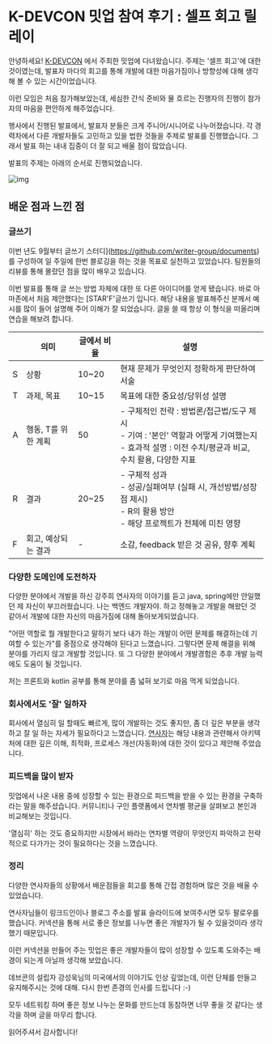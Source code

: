 
# K-DEVCON 밋업 참여 후기 : 셀프 회고 릴레이

안녕하세요! [K-DEVCON](https://k-devcon.com/page/About-Us) 에서 주최한 밋업에 다녀왔습니다. 주제는 '셀프 회고'에 대한 것이였는데, 발표자 마다의 회고를 통해 개발에 대한 마음가짐이나 방향성에 대해 생각해 볼 수 있는 시간이었습니다.

이런 모임은 처음 참가해보았는데, 세심한 간식 준비와 물 흐르는 진행자의 진행이 참가자의 마음을 편안하게 해주었습니다.

행사에서 진행된 발표에서, 발표자 분들은 크게 주니어/시니어로 나누어졌습니다. 각 경력차에서 다른 개발자들도 고민하고 있을 법한 것들을 주제로 발표를 진행했습니다. 그래서 발표 하는 내내 집중이 더 잘 되고 배울 점이 많았습니다.

발표의 주제는 아래의 순서로 진행되었습니다.

![img](https://blog.kakaocdn.net/dn/bGakJn/btsLaBHzPAW/OKqHFEYz3v6xYPoC5lNLyK/img.png)



## 배운 점과 느낀 점

### 글쓰기

이번 년도 9월부터 글쓰기 스터디](https://github.com/writer-group/documents)를 구성하여 일 주일에 한번 블로깅을 하는 것을 목표로 실천하고 있었습니다. 팀원들의 리뷰를 통해 몰랐던 점을 많이 배우고 있습니다.

이번 발표를 통해 글 쓰는 방법 자체에 대한 또 다른 아이디어를 얻게 됐습니다. 바로 아마존에서 처음 제안했다는 [STAR'F'글쓰기 입니다. 해당 내용을 발표해주신 분께서 예시를 많이 들어 설명해 주어 이해가 잘 되었습니다. 글을 쓸 때 항상 이 형식을 떠올리며 연습을 해보려 합니다.

|      | 의미                | 글에서 비율 | 설명                                                         |
| ---- | ------------------- | ----------- | ------------------------------------------------------------ |
| S    | 상황                | 10~20       | 현재 문제가 무엇인지 정확하게 판단하여 서술                  |
| T    | 과제, 목표          | 10~15       | 목표에 대한 중요성/당위성 설명                               |
| A    | 행동, T를 위한 계획 | 50          | - 구체적인 전략 : 방법론/접근법/도구 제시<br />- 기여 : '본인' 역할과 어떻게 기여했는지<br />- 효과적 설명 : 이전 수치/평균과 비교, 수치 활용, 다양한 지표 |
| R    | 결과                | 20~25       | - 구체적 성과<br />- 성공/실패여부 (실패 시, 개선방법/성장점 제시)<br />-  R의 활용 방안<br />- 해당 프로젝트가 전체에 미친 영향 |
| F    | 회고, 예상되는 결과 | -           | 소감, feedback 받은 것 공유, 향후 계획                       |



### 다양한 도메인에 도전하자

다양한 분야에서 개발을 하신 강주희 연사자의 이야기를 듣고 java, spring에만 안일했던 제 자신이 부끄러웠습니다. 나는 백엔드 개발자야. 하고 정해놓고 개발을 해왔던 것 같아서 개발에 대한 자신의 마음가짐에 대해 돌아보게되었습니다.

"어떤 역할로 뭘 개발한다고 말하기 보다 내가 하는 개발이 어떤 문제를 해결하는데 기여할 수 있는가"를 중점으로 생각해야 된다고 느꼈습니다. 그렇다면 문제 해결을 위해 분야를 가리지 않고 개발할 것입니다. 또 그 다양한 분야에서 개발경험은 추후 개발 능력에도 도움이 될 것입니다.

저는 프론트와 kotlin 공부를 통해 분야를 좀 넓혀 보기로 마음 먹게 되었습니다.

### 회사에서도 '잘' 일하자

회사에서 열심히 일 할때도 빠르게, 많이 개발하는 것도 좋지만, 좀 더 깊은 부분을 생각하고 잘 일 하는 자세가 필요하다고 느꼈습니다. [연사자](https://bbomicoding.tistory.com)는 해당 내용과 관련해서 아키텍처에 대한 깊은 이해, 최적화, 프로세스 개선(자동화)에 대한 것이 있다고 제안해 주었습니다.

### 피드백을 많이 받자

밋업에서 나온 내용 중에 성장할 수 있는 환경으로 피드백을 받을 수 있는 환경을 구축하라는 말을 해주셨습니다.  커뮤니티나 구인 플랫폼에서 연차별 평균을 살펴보고 본인과 비교해보는 것입니다.

'열심히' 하는 것도 중요하지만 시장에서 바라는 연차별 역량이 무엇인지 파악하고 전략적으로 다가가는 것이 필요하다는 것을 느꼈습니다.



### 정리

다양한 연사자들의 상황에서 배운점들을 회고를 통해 간접 경험하며 많은 것을 배울 수 있었습니다.

연사자님들이 링크드인이나 블로그 주소를 발표 슬라이드에 보여주시면 모두 팔로우를 했습니다. 커넥션을 통해 서로 좋은 정보를 나누면 좋은 개발자가 될 수 있을것이라 생각했기 때문입니다.

이런 커넥션을 만들어 주는 밋업은 좋은 개발자들이 많이 성장할 수 있도록 도와주는 배경이 되는게 아닐까 생각해 보았습니다.

데브콘의 설립자 강성욱님의 미국에서의 이야기도 인상 깊었는데, 이런 단체를 만들고 유지해주시는 것에 대해. 다시 한번 존경의 인사를 드립니다 :-)

모두 네트워킹 하며 좋은 정보 나누는 문화를 만드는데 동참하면 너무 좋을 것 같다는 생각을 하며 글을 마무리 합니다.

읽어주셔서 감사합니다!